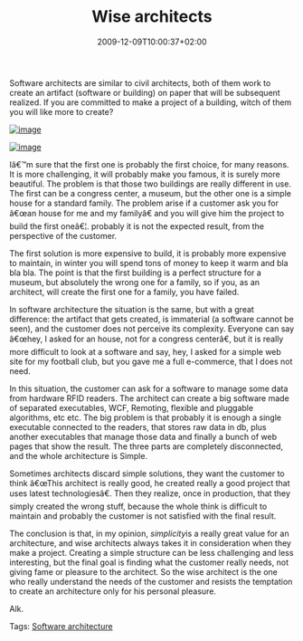 ﻿---
title: "Wise architects"
description: ""
date: 2009-12-09T10:00:37+02:00
draft: false
tags: [Architecture]
categories: [Software Architecture]
---
Software architects are similar to civil architects, both of them work to create an artifact (software or building) on paper that will be subsequent realized. If you are committed to make a project of a building, witch of them you will like more to create?

[![image](http://www.codewrecks.com/blog/wp-content/uploads/2009/12/image_thumb9.png "image")](http://www.codewrecks.com/blog/wp-content/uploads/2009/12/image9.png)

[![image](http://www.codewrecks.com/blog/wp-content/uploads/2009/12/image_thumb10.png "image")](http://www.codewrecks.com/blog/wp-content/uploads/2009/12/image10.png)

Iâ€™m sure that the first one is probably the first choice, for many reasons. It is more challenging, it will probably make you famous, it is surely more beautiful. The problem is that those two buildings are really different in use. The first can be a congress center, a museum, but the other one is a simple house for a standard family. The problem arise if a customer ask you for â€œan house for me and my familyâ€ and you will give him the project to build the first oneâ€¦. probably it is not the expected result, from the perspective of the customer.

The first solution is more expensive to build, it is probably more expensive to maintain, in winter you will spend tons of money to keep it warm and bla bla bla. The point is that the first building is a perfect structure for a museum, but absolutely the wrong one for a family, so if you, as an architect, will create the first one for a family, you have failed.

In software architecture the situation is the same, but with a great difference: the artifact that gets created, is immaterial (a software cannot be seen), and the customer does not perceive its complexity. Everyone can say â€œhey, I asked for an house, not for a congress centerâ€, but it is really more difficult to look at a software and say, hey, I asked for a simple web site for my football club, but you gave me a full e-commerce, that I does not need.

In this situation, the customer can ask for a software to manage some data from hardware RFID readers. The architect can create a big software made of separated executables, WCF, Remoting, flexible and pluggable algorithms, etc etc. The big problem is that probably it is enough a single executable connected to the readers, that stores raw data in db, plus another executables that manage those data and finally a bunch of web pages that show the result. The three parts are completely disconnected, and the whole architecture is Simple.

Sometimes architects discard simple solutions, they want the customer to think â€œThis architect is really good, he created really a good project that uses latest technologiesâ€. Then they realize, once in production, that they simply created the wrong stuff, because the whole think is difficult to maintain and probably the customer is not satisfied with the final result.

The conclusion is that, in my opinion, *simplicity*is a really great value for an architecture, and wise architects always takes it in consideration when they make a project. Creating a simple structure can be less challenging and less interesting, but the final goal is finding what the customer really needs, not giving fame or pleasure to the architect. So the wise architect is the one who really understand the needs of the customer and resists the temptation to create an architecture only for his personal pleasure.

Alk.

Tags: [Software architecture](http://technorati.com/tag/Software%20architecture)
